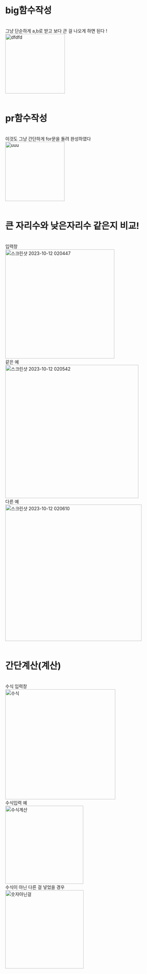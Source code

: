<h1>big함수작성</h1>
<br>
그냥 단순하게 a,b로 받고 보다 큰 걸 나오게 하면 된다 !
<br>
<img width="188" alt="dfdfd" src="https://github.com/Sossoh/WebP23/assets/128332587/2d1c2701-f93e-4b27-a759-3a84e299f7ee">
<br>
<br>
<h1>pr함수작성</h1>
<br>
이것도 그냥 간단하게 for문을 돌려 완성하였다
<br>
<img width="187" alt="uuu" src="https://github.com/Sossoh/WebP23/assets/128332587/0722a096-12a3-4418-80ca-14036dbf99b1">
<br>
<br>
<h1>큰 자리수와 낮은자리수 같은지 비교!</h1>
<br>
입력창
<br>
<img width="344" alt="스크린샷 2023-10-12 020447" src="https://github.com/Sossoh/WebP23/assets/128332587/8f911802-602f-4275-81de-aca236f0ea99">
<br>
같은 예
<br>
<img width="420" alt="스크린샷 2023-10-12 020542" src="https://github.com/Sossoh/WebP23/assets/128332587/59a81c78-4f00-4227-8cb9-000a13e89a74">
<br>
다른 예
<br>
<img width="430" alt="스크린샷 2023-10-12 020610" src="https://github.com/Sossoh/WebP23/assets/128332587/3500fced-c333-46bf-aca2-f068f2ff1eb3">
<br>
<br>
<h1>간단계산(계산)</h1>
<br>
수식 입력창
<br>
<img width="347" alt="수식" src="https://github.com/Sossoh/WebP23/assets/128332587/2b2946a0-a970-474f-bd1d-1fde8ecd0ce7">
<br>
수식입력 예
<br>
<img width="246" alt="수식계산" src="https://github.com/Sossoh/WebP23/assets/128332587/0ec52f34-386d-4fab-8cc2-471d07ca568e">
<br>
수식이 아닌 다른 걸 넣었을 경우 
<br>
<img width="247" alt="숫자아닌걸" src="https://github.com/Sossoh/WebP23/assets/128332587/a5d1cd76-baf1-476c-9246-212a3242a65c">


